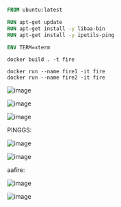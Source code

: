 ```Dockerfile
FROM ubuntu:latest

RUN apt-get update
RUN apt-get install -y libaa-bin
RUN apt-get install -y iputils-ping

ENV TERM=xterm 
```

```
docker build . -t fire
```

```
docker run --name fire1 -it fire
docker run --name fire2 -it fire
```
![image](https://github.com/user-attachments/assets/de556217-2203-4c1d-97c8-b9c53f47310e)

![image](https://github.com/user-attachments/assets/505067cd-7a84-4f75-9d05-50dccb0bb0a0)

![image](https://github.com/user-attachments/assets/7ea7b73b-c101-42db-a4e9-bf1ec4a52c6c)

PINGGS:

![image](https://github.com/user-attachments/assets/f5420450-bd14-4136-9f3a-b5c2bdaeaa6c)

![image](https://github.com/user-attachments/assets/d0b2c036-7b78-4985-aa88-b43d5070dab5)

aafire:

![image](https://github.com/user-attachments/assets/4b53eafd-c66f-463e-8843-07e596814020)

![image](https://github.com/user-attachments/assets/315c6bfa-7c95-43f5-a70c-c63e39cc0112)

